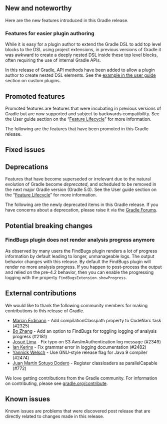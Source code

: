 ## New and noteworthy

Here are the new features introduced in this Gradle release.

<!--
IMPORTANT: if this is a patch release, ensure that a prominent link is included in the foreword to all releases of the same minor stream.
Add-->

<!--
### Example new and noteworthy
-->

### Features for easier plugin authoring

While it is easy for a plugin author to extend the Gradle DSL to add top level blocks to the DSL using project extensions, in previous versions of Gradle it was awkward to create a deeply nested DSL inside these top level blocks, often requiring the use of internal Gradle APIs.

In this release of Gradle, API methods have been added to allow a plugin author to create nested DSL elements. See the [example in the user guide](userguide/custom_plugins.html#sec:nested_dsl_elements) section on custom plugins.

## Promoted features

Promoted features are features that were incubating in previous versions of Gradle but are now supported and subject to backwards compatibility.
See the User guide section on the “[Feature Lifecycle](userguide/feature_lifecycle.html)” for more information.

The following are the features that have been promoted in this Gradle release.

<!--
### Example promoted
-->

## Fixed issues

## Deprecations

Features that have become superseded or irrelevant due to the natural evolution of Gradle become *deprecated*, and scheduled to be removed
in the next major Gradle version (Gradle 5.0). See the User guide section on the “[Feature Lifecycle](userguide/feature_lifecycle.html)” for more information.

The following are the newly deprecated items in this Gradle release. If you have concerns about a deprecation, please raise it via the [Gradle Forums](https://discuss.gradle.org).

<!--
### Example deprecation
-->

## Potential breaking changes

<!--
### Example breaking change
-->

### FindBugs plugin does not render analysis progress anymore

As observed by many users the FindBugs plugin renders a lot of progress information by default leading to longer, unmanageable logs. The output behavior changes with this release. By default the FindBugs plugin will render no more analysis progress. If you happen to post-process the output and relied on the pre-4.2 behavior, then you can enable the progressing logging with the property `FindBugsExtension.showProgress`.

## External contributions

We would like to thank the following community members for making contributions to this release of Gradle.

<!--
 - [Some person](https://github.com/some-person) - fixed some issue (GRADLE-1234)
-->
 - [Marcin Erdmann](https://github.com/erdi) - Add compilationClasspath property to CodeNarc task (#2325)
 - [Bo Zhang](https://github.com/blindpirate) - Add an option to FindBugs for toggling logging of analysis progress (#2181)
 - [Josué Lima](https://github.com/josuelima) - Fix typo on S3 AwsImAuthentication log message (#2349)
 - [Ian Kerins](https://github.com/CannedYerins) - Fix grammar error in logging documentation (#2482)
 - [Yannick Welsch](https://github.com/ywelsch) - Use GNU-style release flag for Java 9 compiler (#2474)
 - [Juan Martín Sotuyo Dodero](https://github.com/jsotuyod) - Register classloaders as parallelCapable (#772)

We love getting contributions from the Gradle community. For information on contributing, please see [gradle.org/contribute](https://gradle.org/contribute).

## Known issues

Known issues are problems that were discovered post release that are directly related to changes made in this release.

